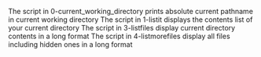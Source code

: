 The script in 0-current_working_directory prints absolute current pathname in current working directory
The script in 1-listit displays the contents list of your current directory
The script in 3-listfiles display current directory contents in a long format
The script in 4-listmorefiles display all files including hidden ones in a long format
